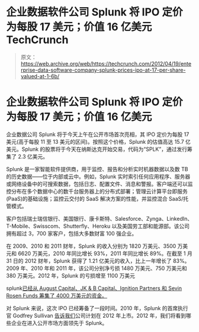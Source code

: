 # 企业数据软件公司 Splunk 将 IPO 定价为每股 17 美元；价值 16 亿美元 TechCrunch

> 原文：<https://web.archive.org/web/https://techcrunch.com/2012/04/19/enterprise-data-software-company-splunk-prices-ipo-at-17-per-share-valued-at-1-6b/>

# 企业数据软件公司 Splunk 将 IPO 定价为每股 17 美元；价值 16 亿美元

企业数据公司 Splunk 将于今天上午在公开市场首次亮相，其 IPO 定价为每股 17 美元(高于每股 11 至 13 美元的区间)。按照这个价格，Splunk 的估值高达 15.7 亿美元。Splunk 的股票将于今天在纳斯达克开始交易，代码为“SPLK”，通过发行筹集了 2.3 亿美元。

Splunk 是一家智能软件提供商，用于监控、报告和分析实时机器数据以及数 TB 的历史数据——位于内部或云中。例如，Splunk 实时索引任何应用程序、服务器或网络设备中的可搜索数据，包括日志、配置文件、消息和警报。客户端还可以监控分布在多个数据中心的数千台服务器上的分布式部署；管理云计算平台即服务(PaaS)的基础设施；监控云交付的 SaaS 解决方案的性能，并监控混合 SaaS/托管模式。

客户包括瑞士瑞信银行、美国银行、康卡斯特、Salesforce、Zynga、LinkedIn、T-Mobile、Swisscom、Shutterfly、Heroku 以及美国劳工部和能源部。该公司拥有超过 3，700 家客户，包括大多数财富 100 强企业。

在 2009、2010 和 2011 财年，Splunk 的收入分别为 1820 万美元、3500 万美元和 6620 万美元，2010 年同比增长 93%，2011 年同比增长 89%。在截至 1 月 31 日的 2012 财年，Splunk 获得了 1.21 亿美元的收入，比上一年增长了 83%。2009 年、2010 年和 2011 年，该公司分别净亏损 1480 万美元、750 万美元和 380 万美元。2012 年，Splunk 的亏损增至 1100 万美元

splunk[已经从 August Capital、JK & B Capital、Ignition Partners 和 Sevin Rosen Funds 筹集了 4000 万美元的资金。](https://web.archive.org/web/20230130101824/http://www.crunchbase.com/company/splunk)

对 Splunk 来说，这次 IPO 已经筹备了一段时间。2010 年，Splunk 的首席执行官 Godfrey Sullivan [告诉我们](https://web.archive.org/web/20230130101824/https://techcrunch.com/2010/10/15/needle-haystack-found-splunk-continues-to-grow-as-it-prepares-for-an-ipo-in-2012/)公司计划在 2012 年上市。2012 年，我们将看到哪些企业在进入公开市场方面领先于 Splunk。